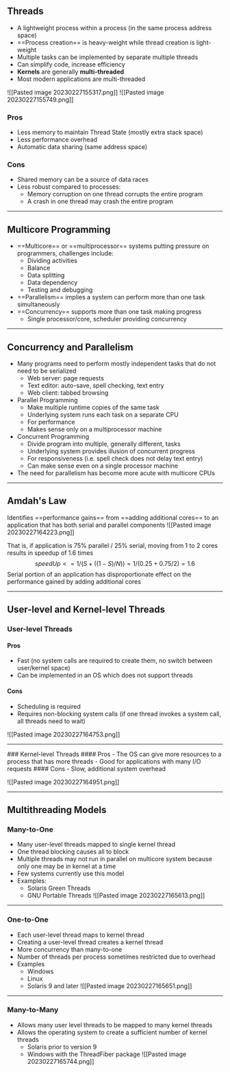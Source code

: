 
## Threads
- A lightweight process within a process (in the same process address space) 
- ==Process creation== is heavy-weight while thread creation is light-weight 
- Multiple tasks can be implemented by separate multiple threads 
- Can simplify code, increase efficiency 
- **Kernels** are generally **multi-threaded** 
- Most modern applications are multi-threaded

![[Pasted image 20230227155317.png]]
![[Pasted image 20230227155749.png]]

### Pros 
- Less memory to maintain Thread State (mostly extra stack space) 
- Less performance overhead 
- Automatic data sharing (same address space)
### Cons
- Shared memory can be a source of data races 
- Less robust compared to processes: 
	- Memory corruption on one thread corrupts the entire program 
	- A crash in one thread may crash the entire program
<hr>

## Multicore Programming

- ==Multicore== or ==multiprocessor== systems putting pressure on programmers, challenges include: 
	- Dividing activities 
	- Balance 
	- Data splitting 
	- Data dependency 
	- Testing and debugging
- ==Parallelism== implies a system can perform more than one task simultaneously 
- ==Concurrency== supports more than one task making progress 
	- Single processor/core, scheduler providing concurrency
<hr>

## Concurrency and Parallelism
- Many programs need to perform mostly independent tasks that do not need to be serialized 
	- Web server: page requests 
	- Text editor: auto-save, spell checking, text entry 
	- Web client: tabbed browsing 
- Parallel Programming 
	- Make multiple runtime copies of the same task 
	- Underlying system runs each task on a separate CPU 
	- For performance 
	- Makes sense only on a multiprocessor machine 
- Concurrent Programming 
	- Divide program into multiple, generally different, tasks 
	- Underlying system provides illusion of concurrent progress 
	- For responsiveness (i.e. spell check does not delay text entry) 
	- Can make sense even on a single processor machine 
- The need for parallelism has become more acute with multicore CPUs
<hr>

## Amdah's Law
Identifies ==performance gains== from ==adding additional cores== to an application that has both serial and parallel components
![[Pasted image 20230227164223.png]]

That is, if application is 75% parallel / 25% serial, moving from 1 to 2 cores results in speedup of 1.6 times
$$ speedUp <= 1/(S+((1-S)/N)) = 1/(0.25 + 0.75/2) = 1.6 $$
Serial portion of an application has disproportionate effect on the performance gained by adding additional cores
<hr>

## User-level and Kernel-level Threads
### User-level Threads
#### Pros
- Fast (no system calls are required to create them, no switch between user/kernel space) 
- Can be implemented in an OS which does not support threads
#### Cons
- Scheduling is required 
- Requires non-blocking system calls (if one thread invokes a system call, all threads need to wait)

![[Pasted image 20230227164753.png]]
<hr>
### Kernel-level Threads
#### Pros
- The OS can give more resources to a process that has more threads
- Good for applications with many I/O requests 
#### Cons
- Slow, additional system overhead

![[Pasted image 20230227164951.png]]
<hr>

## Multithreading Models

### Many-to-One
- Many user-level threads mapped to single kernel thread 
- One thread blocking causes all to block 
- Multiple threads may not run in parallel on multicore system because only one may be in kernel at a time 
- Few systems currently use this model 
- Examples: 
	- Solaris Green Threads 
	- GNU Portable Threads
![[Pasted image 20230227165613.png]]
<hr>

### One-to-One
- Each user-level thread maps to kernel thread 
- Creating a user-level thread creates a kernel thread 
- More concurrency than many-to-one 
- Number of threads per process sometimes restricted due to overhead 
- Examples 
	- Windows 
	- Linux 
	- Solaris 9 and later
![[Pasted image 20230227165651.png]]
<hr>

### Many-to-Many
- Allows many user level threads to be mapped to many kernel threads 
- Allows the operating system to create a sufficient number of kernel threads 
	- Solaris prior to version 9 
	- Windows with the ThreadFiber package
![[Pasted image 20230227165744.png]]

